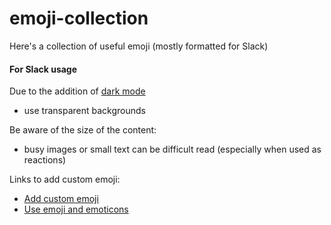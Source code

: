 # emoji-collection
Here's a collection of useful emoji (mostly formatted for Slack)

#### For Slack usage

Due to the addition of [dark mode](https://slackhq.com/dark-mode-for-slack-desktop)
- use transparent backgrounds

Be aware of the size of the content:
- busy images or small text can be difficult read (especially when used as reactions)

Links to add custom emoji:
- [Add custom emoji](https://slack.com/intl/en-za/help/articles/206870177-add-custom-emoji)
- [Use emoji and emoticons](https://slack.com/intl/en-za/help/articles/202931348-use-emoji-and-emoticons)
